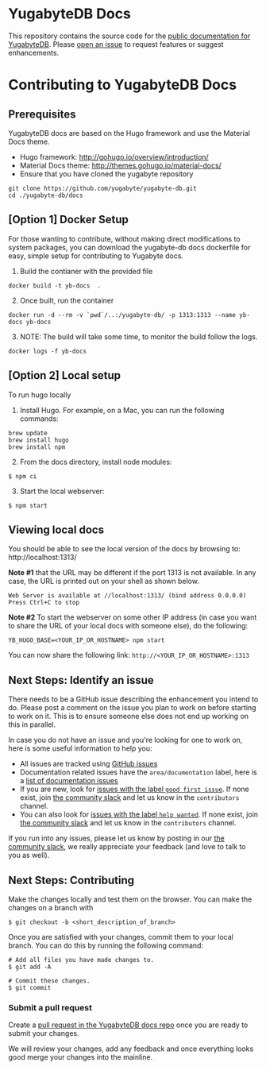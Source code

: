 # YugabyteDB Docs

This repository contains the source code for the [public documentation for YugabyteDB](https://docs.yugabyte.com/). Please [open an issue](https://github.com/YugaByte/docs/issues) to request features or suggest enhancements.


# Contributing to YugabyteDB Docs

## Prerequisites
YugabyteDB docs are based on the Hugo framework and use the Material Docs theme.

* Hugo framework: http://gohugo.io/overview/introduction/
* Material Docs theme: http://themes.gohugo.io/material-docs/
* Ensure that you have cloned the yugabyte repository

```
git clone https://github.com/yugabyte/yugabyte-db.git
cd ./yugabyte-db/docs
```

## [Option 1] Docker Setup
For those wanting to contribute, without making direct modifications to system packages, you can download the yugabyte-db docs dockerfile for easy, simple setup for contributing to Yugabyte docs.

1. Build the contianer with the provided file
```
docker build -t yb-docs  .
```
2. Once built, run the container
```
docker run -d --rm -v `pwd`/..:/yugabyte-db/ -p 1313:1313 --name yb-docs yb-docs
```
3. NOTE: The build will take some time, to monitor the build follow the logs.
```
docker logs -f yb-docs
```

## [Option 2] Local setup
To run hugo locally

1. Install Hugo. For example, on a Mac, you can run the following commands:
```
brew update
brew install hugo
brew install npm
```

2. From the docs directory, install node modules:
```
$ npm ci
```

3. Start the local webserver:
```
$ npm start
```

## Viewing local docs
You should be able to see the local version of the docs by browsing to:
http://localhost:1313/

**Note #1** that the URL may be different if the port 1313 is not available. In any case, the URL is printed out on your shell as shown below.
```
Web Server is available at //localhost:1313/ (bind address 0.0.0.0)
Press Ctrl+C to stop
```

**Note #2** To start the webserver on some other IP address (in case you want to share the URL of your local docs with someone else), do the following:
```
YB_HUGO_BASE=<YOUR_IP_OR_HOSTNAME> npm start
```
You can now share the following link: `http://<YOUR_IP_OR_HOSTNAME>:1313`


## Next Steps: Identify an issue

There needs to be a GitHub issue describing the enhancement you intend to do. Please post a comment on the issue you plan to work on before starting to work on it. This is to ensure someone else does not end up working on this in parallel.

In case you do not have an issue and you're looking for one to work on, here is some useful information to help you:
* All issues are tracked using [GitHub issues](https://github.com/yugabyte/yugabyte-db/issues)
* Documentation related issues have the `area/documentation` label, here is a [list of documentation issues](https://github.com/yugabyte/yugabyte-db/issues?q=is%3Aopen+is%3Aissue+label%3Aarea%2Fdocumentation)
* If you are new, look for [issues with the label `good first issue`](https://github.com/yugabyte/yugabyte-db/issues?q=is%3Aopen+is%3Aissue+label%3Aarea%2Fdocumentation+label%3A%22good+first+issue%22). If none exist, join [the community slack](https://www.yugabyte.com/slack) and let us know in the `contributors` channel.
* You can also look for [issues with the label `help wanted`](https://github.com/yugabyte/yugabyte-db/issues?q=is%3Aopen+is%3Aissue+label%3Aarea%2Fdocumentation+label%3A%22help+wanted%22+). If none exist, join [the community slack](https://www.yugabyte.com/slack) and let us know in the `contributors` channel.

If you run into any issues, please let us know by posting in our [the community slack](https://www.yugabyte.com/slack), we really appreciate your feedback (and love to talk to you as well).

## Next Steps: Contributing

Make the changes locally and test them on the browser. You can make the changes on a branch with
```
$ git checkout -b <short_description_of_branch>
```

Once you are satisfied with your changes, commit them to your local branch. You can do this by running the following command:
```
# Add all files you have made changes to.
$ git add -A

# Commit these changes.
$ git commit
```

### Submit a pull request

Create a [pull request in the YugabyteDB docs repo](https://github.com/yugabyte/docs/pulls) once you are ready to submit your changes.

We will review your changes, add any feedback and once everything looks good merge your changes into the mainline.
